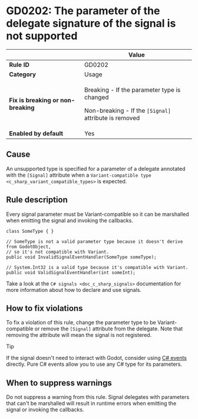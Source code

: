 # GD0202: The parameter of the delegate signature of the signal is not supported

<table>
<thead>
<tr>
<th></th>
<th>Value</th>
</tr>
</thead>
<tbody>
<tr>
<td><strong>Rule ID</strong></td>
<td>GD0202</td>
</tr>
<tr>
<td><strong>Category</strong></td>
<td>Usage</td>
</tr>
<tr>
<td><strong>Fix is breaking or non-breaking</strong></td>
<td><p>Breaking - If the parameter type is changed</p>
<p>Non-breaking - If the <code>[Signal]</code> attribute is
removed</p></td>
</tr>
<tr>
<td><strong>Enabled by default</strong></td>
<td>Yes</td>
</tr>
</tbody>
</table>

## Cause

An unsupported type is specified for a parameter of a delegate annotated
with the `[Signal]` attribute when a
`Variant-compatible type <c_sharp_variant_compatible_types>` is
expected.

## Rule description

Every signal parameter must be Variant-compatible so it can be
marshalled when emitting the signal and invoking the callbacks.

    class SomeType { }

    // SomeType is not a valid parameter type because it doesn't derive from GodotObject,
    // so it's not compatible with Variant.
    public void InvalidSignalEventHandler(SomeType someType);

    // System.Int32 is a valid type because it's compatible with Variant.
    public void ValidSignalEventHandler(int someInt);

Take a look at the `C# signals <doc_c_sharp_signals>` documentation for
more information about how to declare and use signals.

## How to fix violations

To fix a violation of this rule, change the parameter type to be
Variant-compatible or remove the `[Signal]` attribute from the delegate.
Note that removing the attribute will mean the signal is not registered.

Tip

If the signal doesn't need to interact with Godot, consider using [C#
events](https://learn.microsoft.com/en-us/dotnet/csharp/programming-guide/events/)
directly. Pure C# events allow you to use any C# type for its
parameters.

## When to suppress warnings

Do not suppress a warning from this rule. Signal delegates with
parameters that can't be marshalled will result in runtime errors when
emitting the signal or invoking the callbacks.
